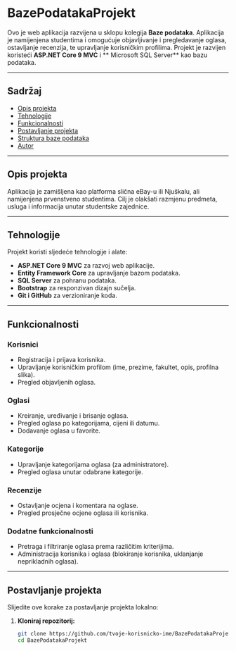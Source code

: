 # BazePodatakaProjekt

Ovo je web aplikacija razvijena u sklopu kolegija **Baze podataka**. Aplikacija je namijenjena studentima i omogućuje objavljivanje i pregledavanje oglasa, ostavljanje recenzija, te upravljanje korisničkim profilima. Projekt je razvijen koristeći **ASP.NET Core 9 MVC** i ** Microsoft SQL Server** kao bazu podataka.

---

## Sadržaj

- [Opis projekta](#opis-projekta)
- [Tehnologije](#tehnologije)
- [Funkcionalnosti](#funkcionalnosti)
- [Postavljanje projekta](#postavljanje-projekta)
- [Struktura baze podataka](#struktura-baze-podataka)
- [Autor](#autor)

---

## Opis projekta

Aplikacija je zamišljena kao platforma slična eBay-u ili Njuškalu, ali namijenjena prvenstveno studentima. Cilj je olakšati razmjenu predmeta, usluga i informacija unutar studentske zajednice.

---

## Tehnologije

Projekt koristi sljedeće tehnologije i alate:

- **ASP.NET Core 9 MVC** za razvoj web aplikacije.
- **Entity Framework Core** za upravljanje bazom podataka.
- **SQL Server** za pohranu podataka.
- **Bootstrap** za responzivan dizajn sučelja.
- **Git i GitHub** za verzioniranje koda.

---

## Funkcionalnosti

### Korisnici
- Registracija i prijava korisnika.
- Upravljanje korisničkim profilom (ime, prezime, fakultet, opis, profilna slika).
- Pregled objavljenih oglasa.

### Oglasi
- Kreiranje, uređivanje i brisanje oglasa.
- Pregled oglasa po kategorijama, cijeni ili datumu.
- Dodavanje oglasa u favorite.

### Kategorije
- Upravljanje kategorijama oglasa (za administratore).
- Pregled oglasa unutar odabrane kategorije.

### Recenzije
- Ostavljanje ocjena i komentara na oglase.
- Pregled prosječne ocjene oglasa ili korisnika.

### Dodatne funkcionalnosti
- Pretraga i filtriranje oglasa prema različitim kriterijima.
- Administracija korisnika i oglasa (blokiranje korisnika, uklanjanje neprikladnih oglasa).

---

## Postavljanje projekta

Slijedite ove korake za postavljanje projekta lokalno:

1. **Kloniraj repozitorij:**
   ```bash
   git clone https://github.com/tvoje-korisnicko-ime/BazePodatakaProjekt.git
   cd BazePodatakaProjekt
